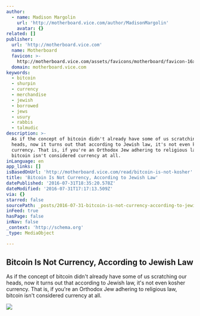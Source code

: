 ```yaml
---
author:
  - name: Madison Margolin
    url: 'http://motherboard.vice.com/author/MadisonMargolin'
    avatar: {}
related: []
publisher:
  url: 'http://motherboard.vice.com'
  name: Motherboard
  favicon: >-
    http://motherboard.vice.com/assets/favicons/motherboard/favicon-16x16.png?v20160720101513
  domain: motherboard.vice.com
keywords:
  - bitcoin
  - shurpin
  - currency
  - merchandise
  - jewish
  - borrowed
  - jews
  - usury
  - rabbis
  - talmudic
description: >-
  As if the concept of bitcoin didn't already have some of us scratching our
  heads, now it turns out that according to Jewish law, it's not even kosher
  currency. That is, if you're an Orthodox Jew adhering to religious law,
  bitcoin isn't considered currency at all.
inLanguage: en
app_links: []
isBasedOnUrl: 'http://motherboard.vice.com/read/bitcoin-is-not-kosher'
title: 'Bitcoin Is Not Currency, According to Jewish Law'
datePublished: '2016-07-31T18:35:20.578Z'
dateModified: '2016-07-31T17:17:13.509Z'
via: {}
starred: false
sourcePath: _posts/2016-07-31-bitcoin-is-not-currency-according-to-jewish-law.md
inFeed: true
hasPage: false
inNav: false
_context: 'http://schema.org'
_type: MediaObject

---
```

<article style=""><h1>Bitcoin Is Not Currency, According to Jewish Law</h1><p>As if the concept of bitcoin didn't already have some of us scratching our heads, now it turns out that according to Jewish law, it's not even kosher currency. That is, if you're an Orthodox Jew adhering to religious law, bitcoin isn't considered currency at all.</p><img src="http://motherboard-images.vice.com/content-images/article/no-id/1469980350267429.jpg" /></article>